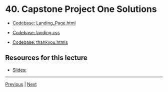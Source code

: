 # 40. Capstone Project One Solutions

-   [Codebase: Landing_Page.html](../../codebase/python-django/Capstone_Project_One/Landing_Page.html)

-   [Codebase: landing.css](../../codebase/python-django/Capstone_Project_One/landing.css)

-   [Codebase: thankyou.htmls](../../codebase/python-django/Capstone_Project_One/thankyou.html)

##  Resources for this lecture


-   [Slides: ]()


---

[Previous](./39_Capstone-Project-One-Overview.md) | [Next](./41_Capstone-Project-One-Solutions-Continued.md)